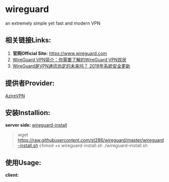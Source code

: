 # wireguard
an extremely simple yet fast and modern VPN

## 相关链接Links:

1. **官网Official Site:** https://www.wireguard.com
2. [WireGuard VPN简介：你需要了解的WireGuard VPN现状](https://bynss.com/2019/26577.html)
3. [WireGuard是VPN通讯协定的未来吗？ 2019年系統安全更新](https://zh.vpnmentor.com/blog/wireguard是vpn通讯协定的未来吗？年系統安全更新/)

## 提供者Provider:

[AzireVPN](https://www.azirevpn.com)

## 安装Installion:
**server side:**
[wireguard-install](https://github.com/l-n-s/wireguard-install)

> wget https://raw.githubusercontent.com/st286/wireguard/master/wireguard-install.sh
> chmod +x wireguard-install.sh
> ./wireguard-install.sh

## 使用Usage:
**client:**



